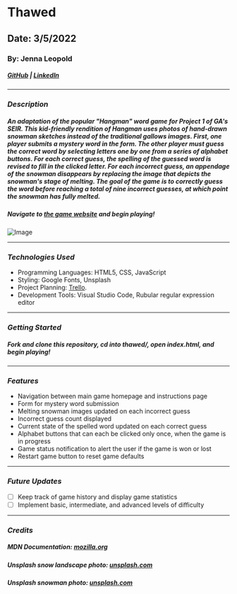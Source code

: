 # Thawed

## Date: 3/5/2022

### By: Jenna Leopold

##### [GitHub](https://github.com/Jenna424) | [LinkedIn](https://www.linkedin.com/in/jenna-leopold-136294127)

---

### **_Description_**

##### An adaptation of the popular "Hangman" word game for Project 1 of GA's SEIR. This kid-friendly rendition of Hangman uses photos of hand-drawn snowman sketches instead of the traditional gallows images. First, one player submits a mystery word in the form. The other player must guess the correct word by selecting letters one by one from a series of alphabet buttons. For each correct guess, the spelling of the guessed word is revised to fill in the clicked letter. For each incorrect guess, an appendage of the snowman disappears by replacing the image that depicts the snowman's stage of melting. The goal of the game is to correctly guess the word before reaching a total of nine incorrect guesses, at which point the snowman has fully melted.

##### Navigate to [the game website](https://thawed.surge.sh/) and begin playing!

![Image](https://images.unsplash.com/photo-1609242785289-a53f498a8a8d?ixlib=rb-1.2.1&ixid=MnwxMjA3fDB8MHxwaG90by1wYWdlfHx8fGVufDB8fHx8&auto=format&fit=crop&w=1470&q=80)

---

### **_Technologies Used_**

- Programming Languages: HTML5, CSS, JavaScript
- Styling: Google Fonts, Unsplash
- Project Planning: [Trello](https://trello.com/b/fQa8dzCh/p1-trello-for-hangman-adaptation).
- Development Tools: Visual Studio Code, Rubular regular expression editor

---

### **_Getting Started_**

##### Fork and clone this repository, cd into thawed/, open index.html, and begin playing!

---

### **_Features_**

- Navigation between main game homepage and instructions page
- Form for mystery word submission
- Melting snowman images updated on each incorrect guess
- Incorrect guess count displayed
- Current state of the spelled word updated on each correct guess
- Alphabet buttons that can each be clicked only once, when the game is in progress
- Game status notification to alert the user if the game is won or lost
- Restart game button to reset game defaults

---

### **_Future Updates_**

- [ ] Keep track of game history and display game statistics
- [ ] Implement basic, intermediate, and advanced levels of difficulty

---

### **_Credits_**

##### **MDN Documentation:** [mozilla.org](https://developer.mozilla.org/en-US/)

##### **Unsplash snow landscape photo:** [unsplash.com](https://images.unsplash.com/photo-1476108621677-3c620901b5e7?ixlib=rb-1.2.1&ixid=MnwxMjA3fDB8MHxwaG90by1wYWdlfHx8fGVufDB8fHx8&auto=format&fit=crop&w=2874&q=80)

##### **Unsplash snowman photo:** [unsplash.com](https://images.unsplash.com/photo-1609242785289-a53f498a8a8d?ixlib=rb-1.2.1&ixid=MnwxMjA3fDB8MHxwaG90by1wYWdlfHx8fGVufDB8fHx8&auto=format&fit=crop&w=1470&q=80)
